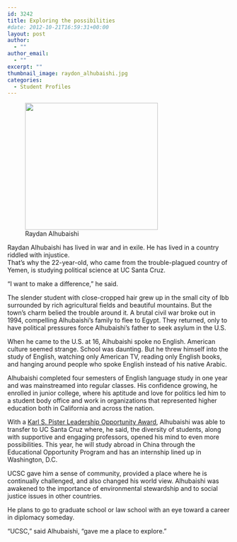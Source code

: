 ```yaml
---
id: 3242
title: Exploring the possibilities
#date: 2012-10-21T16:59:31+00:00
layout: post
author:
  - ""
author_email:
  - ""
excerpt: ""
thumbnail_image: raydon_alhubaishi.jpg
categories:
  - Student Profiles
---
```

<figure id="attachment_3243" style="width: 300px" class="wp-caption alignright"><img class="size-medium wp-image-3243" src="http://live-ucsc-giving.pantheonsite.io/wp-content/uploads/2017/09/raydon_alhubaishi-300x286.jpg" alt="" width="300" height="286" srcset="https://ucsc-giving.lndo.site/wp-content/uploads/2017/09/raydon_alhubaishi-300x286.jpg 300w, https://ucsc-giving.lndo.site/wp-content/uploads/2017/09/raydon_alhubaishi.jpg 518w" sizes="(max-width: 300px) 100vw, 300px" /><figcaption class="wp-caption-text">Raydan Alhubaishi</figcaption></figure> 

Raydan Alhubaishi has lived in war and in exile. He has lived in a country riddled with injustice.  
That&#8217;s why the 22-year-old, who came from the trouble-plagued country of Yemen, is studying political science at UC Santa Cruz.

&#8220;I want to make a difference,&#8221; he said.

The slender student with close-cropped hair grew up in the small city of Ibb surrounded by rich agricultural fields and beautiful mountains. But the town&#8217;s charm belied the trouble around it. A brutal civil war broke out in 1994, compelling Alhubaishi&#8217;s family to flee to Egypt. They returned, only to have political pressures force Alhubaishi&#8217;s father to seek asylum in the U.S.

When he came to the U.S. at 16, Alhubaishi spoke no English. American culture seemed strange. School was daunting. But he threw himself into the study of English, watching only American TV, reading only English books, and hanging around people who spoke English instead of his native Arabic.

Alhubaishi completed four semesters of English language study in one year and was mainstreamed into regular classes. His confidence growing, he enrolled in junior college, where his aptitude and love for politics led him to a student body office and work in organizations that represented higher education both in California and across the nation.

With a [Karl S. Pister Leadership Opportunity Award](https://financialaid.ucsc.edu/types-of-aid/scholarships/pister.html), Alhubaishi was able to transfer to UC Santa Cruz where, he said, the diversity of students, along with supportive and engaging professors, opened his mind to even more possibilities. This year, he will study abroad in China through the Educational Opportunity Program and has an internship lined up in Washington, D.C.

UCSC gave him a sense of community, provided a place where he is continually challenged, and also changed his world view. Alhubaishi was awakened to the importance of environmental stewardship and to social justice issues in other countries.

He plans to go to graduate school or law school with an eye toward a career in diplomacy someday.

&#8220;UCSC,&#8221; said Alhubaishi, &#8220;gave me a place to explore.&#8221;
